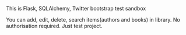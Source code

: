 This is Flask, SQLAlchemy, Twitter bootstrap test sandbox

You can add, edit, delete, search items(authors and books) in library. No authorisation required.
Just test project.